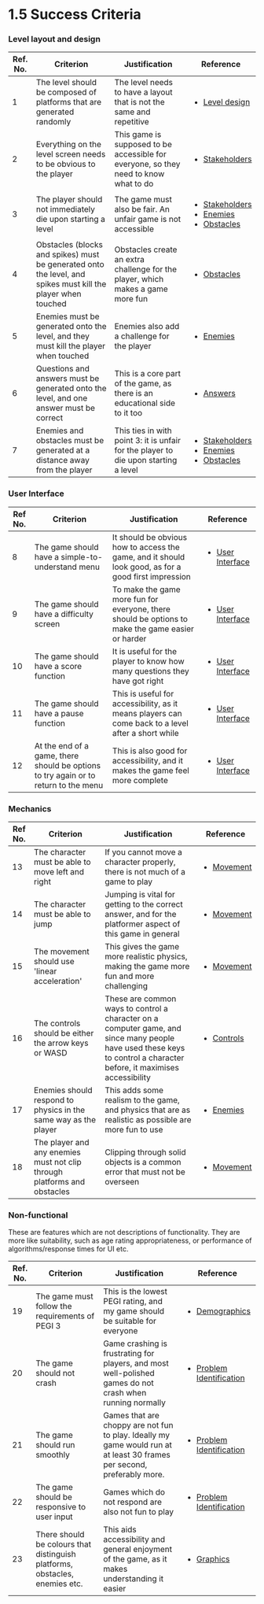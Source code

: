 # 1.5 Success Criteria

### Level layout and design

| Ref. No. | Criterion                                                                                                    | Justification                                                                        | Reference                                                                                                                                                                                                                            |
| -------- | ------------------------------------------------------------------------------------------------------------ | ------------------------------------------------------------------------------------ | ------------------------------------------------------------------------------------------------------------------------------------------------------------------------------------------------------------------------------------ |
| 1        | The level should be composed of platforms that are generated randomly                                        | The level needs to have a layout that is not the same and repetitive                 | <ul><li><a href="1.4a-features-of-the-proposed-solution.md#level-design">Level design</a></li></ul>                                                                                                                                  |
| 2        | Everything on the level screen needs to be obvious to the player                                             | This game is supposed to be accessible for everyone, so they need to know what to do | <ul><li><a href="1.2-stakeholders.md">Stakeholders</a></li></ul>                                                                                                                                                                     |
| 3        | The player should not immediately die upon starting a level                                                  | The game must also be fair. An unfair game is not accessible                         | <ul><li><a href="1.2-stakeholders.md">Stakeholders</a></li><li><a href="1.4a-features-of-the-proposed-solution.md#enemies">Enemies</a></li><li><a href="1.4a-features-of-the-proposed-solution.md#obstacles">Obstacles</a></li></ul> |
| 4        | Obstacles (blocks and spikes) must be generated onto the level, and spikes must kill the player when touched | Obstacles create an extra challenge for the player, which makes a game more fun      | <ul><li><a href="1.4a-features-of-the-proposed-solution.md#obstacles">Obstacles</a></li></ul>                                                                                                                                        |
| 5        | Enemies must be generated onto the level, and they must kill the player when touched                         | Enemies also add a challenge for the player                                          | <ul><li><a href="1.4a-features-of-the-proposed-solution.md#enemies">Enemies</a></li></ul>                                                                                                                                            |
| 6        | Questions and answers must be generated onto the level, and one answer must be correct                       | This is a core part of the game, as there is an educational side to it too           | <ul><li><a href="1.4a-features-of-the-proposed-solution.md#answers">Answers</a></li></ul>                                                                                                                                            |
| 7        | Enemies and obstacles must be generated at a distance away from the player                                   | This ties in with point 3: it is unfair for the player to die upon starting a level  | <ul><li><a href="1.2-stakeholders.md">Stakeholders</a></li><li><a href="1.4a-features-of-the-proposed-solution.md#enemies">Enemies</a></li><li><a href="1.4a-features-of-the-proposed-solution.md#obstacles">Obstacles</a></li></ul> |

### User Interface

| Ref No. | Criterion                                                                           | Justification                                                                                        | Reference                                                                                               |
| ------- | ----------------------------------------------------------------------------------- | ---------------------------------------------------------------------------------------------------- | ------------------------------------------------------------------------------------------------------- |
| 8       | The game should have a simple-to-understand menu                                    | It should be obvious how to access the game, and it should look good, as for a good first impression | <ul><li><a href="1.4a-features-of-the-proposed-solution.md#user-interface">User Interface</a></li></ul> |
| 9       | The game should have a difficulty screen                                            | To make the game more fun for everyone, there should be options to make the game easier or harder    | <ul><li><a href="1.4a-features-of-the-proposed-solution.md#user-interface">User Interface</a></li></ul> |
| 10      | The game should have a score function                                               | It is useful for the player to know how many questions they have got right                           | <ul><li><a href="1.4a-features-of-the-proposed-solution.md#user-interface">User Interface</a></li></ul> |
| 11      | The game should have a pause function                                               | This is useful for accessibility, as it means players can come back to a level after a short while   | <ul><li><a href="1.4a-features-of-the-proposed-solution.md#user-interface">User Interface</a></li></ul> |
| 12      | At the end of a game, there should be options to try again or to return to the menu | This is also good for accessibility, and it makes the game feel more complete                        | <ul><li><a href="1.4a-features-of-the-proposed-solution.md#user-interface">User Interface</a></li></ul> |

### Mechanics

| Ref No. | Criterion                                                                | Justification                                                                                                                                                         | Reference                                                                                   |
| ------- | ------------------------------------------------------------------------ | --------------------------------------------------------------------------------------------------------------------------------------------------------------------- | ------------------------------------------------------------------------------------------- |
| 13      | The character must be able to move left and right                        | If you cannot move a character properly, there is not much of a game to play                                                                                          | <ul><li><a href="1.4a-features-of-the-proposed-solution.md#movement">Movement</a></li></ul> |
| 14      | The character must be able to jump                                       | Jumping is vital for getting to the correct answer, and for the platformer aspect of this game in general                                                             | <ul><li><a href="1.4a-features-of-the-proposed-solution.md#movement">Movement</a></li></ul> |
| 15      | The movement should use 'linear acceleration'                            | This gives the game more realistic physics, making the game more fun and more challenging                                                                             | <ul><li><a href="1.4a-features-of-the-proposed-solution.md#movement">Movement</a></li></ul> |
| 16      | The controls should be either the arrow keys or WASD                     | These are common ways to control a character on a computer game, and since many people have used these keys to control a character before, it maximises accessibility | <ul><li><a href="1.4a-features-of-the-proposed-solution.md#controls">Controls</a></li></ul> |
| 17      | Enemies should respond to physics in the same way as the player          | This adds some realism to the game, and physics that are as realistic as possible are more fun to use                                                                 | <ul><li><a href="1.4a-features-of-the-proposed-solution.md#enemies">Enemies</a></li></ul>   |
| 18      | The player and any enemies must not clip through platforms and obstacles | Clipping through solid objects is a common error that must not be overseen                                                                                            | <ul><li><a href="1.4a-features-of-the-proposed-solution.md#movement">Movement</a></li></ul> |

### Non-functional

These are features which are not descriptions of functionality. They are more like suitability, such as age rating appropriateness, or performance of algorithms/response times for UI etc.

| Ref. No. | Criterion                                                                   | Justification                                                                                                           | Reference                                                                                   |
| -------- | --------------------------------------------------------------------------- | ----------------------------------------------------------------------------------------------------------------------- | ------------------------------------------------------------------------------------------- |
| 19       | The game must follow the requirements of PEGI 3                             | This is the lowest PEGI rating, and my game should be suitable for everyone                                             | <ul><li><a href="1.2-stakeholders.md#demographics">Demographics</a></li></ul>               |
| 20       | The game should not crash                                                   | Game crashing is frustrating for players, and most well-polished games do not crash when running normally               | <ul><li><a href="1.1-problem-identification.md">Problem Identification</a></li></ul>        |
| 21       | The game should run smoothly                                                | Games that are choppy are not fun to play. Ideally my game would run at at least 30 frames per second, preferably more. | <ul><li><a href="1.1-problem-identification.md">Problem Identification</a></li></ul>        |
| 22       | The game should be responsive to user input                                 | Games which do not respond are also not fun to play                                                                     | <ul><li><a href="1.1-problem-identification.md">Problem Identification</a></li></ul>        |
| 23       | There should be colours that distinguish platforms, obstacles, enemies etc. | This aids accessibility and general enjoyment of the game, as it makes understanding it easier                          | <ul><li><a href="1.4a-features-of-the-proposed-solution.md#graphics">Graphics</a></li></ul> |
